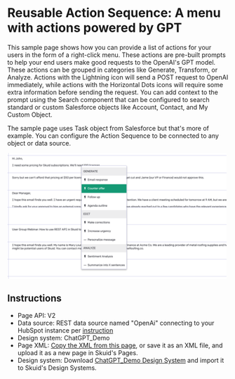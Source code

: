 # Reusable Action Sequence: A menu with actions powered by GPT 
 
This sample page shows how you can provide a list of actions for your users in the form of a right-click menu. These actions are pre-built prompts to help your end users make good requests to the OpenAI's GPT model. These actions can be grouped in categories like Generate, Transform, or Analyze. Actions with the Lightning icon will send a POST request to OpenAI immediately, while actions with the Horizontal Dots icons will require some extra information before sending the request. You can add context to the prompt using the Search component that can be configured to search standard or custom Salesforce objects like Account, Contact, and My Custom Object. 

The sample page uses Task object from Salesforce but that's more of example. You can configure the Action Sequence to be connected to any object or data source. 

<img src="gpt-menu-actions.png" width="500"></img>

## Instructions
- Page API:  V2
- Data source: REST data source named "OpenAi" connecting to your HubSpot instance per [instruction](openAI)
- Design system: ChatGPT_Demo 
- Page XML:  [Copy the XML from this page](UpdateAnyField_w_ChatGPT.xml?raw=true), or save it as an XML file, and upload it as a new page in Skuid's Pages.
- Design system: Download [ChatGPT_Demo Design System](ChatGPT_Demo.designsystem?raw=true) and import it to Skuid's Design Systems.


